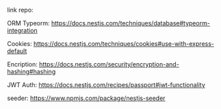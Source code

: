 link repo:

ORM Typeorm:
https://docs.nestjs.com/techniques/database#typeorm-integration

Cookies:
https://docs.nestjs.com/techniques/cookies#use-with-express-default

Encription:
https://docs.nestjs.com/security/encryption-and-hashing#hashing

JWT Auth:
https://docs.nestjs.com/recipes/passport#jwt-functionality

seeder:
https://www.npmjs.com/package/nestjs-seeder